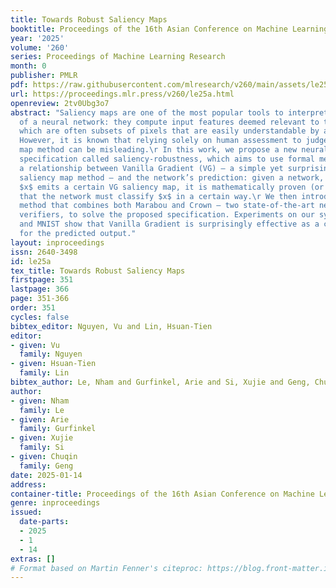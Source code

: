 ```yaml
---
title: Towards Robust Saliency Maps
booktitle: Proceedings of the 16th Asian Conference on Machine Learning
year: '2025'
volume: '260'
series: Proceedings of Machine Learning Research
month: 0
publisher: PMLR
pdf: https://raw.githubusercontent.com/mlresearch/v260/main/assets/le25a/le25a.pdf
url: https://proceedings.mlr.press/v260/le25a.html
openreview: 2tv0Ubg3o7
abstract: "Saliency maps are one of the most popular tools to interpret the operation
  of a neural network: they compute input features deemed relevant to the final prediction,
  which are often subsets of pixels that are easily understandable by a human being.
  However, it is known that relying solely on human assessment to judge a saliency
  map method can be misleading.\r In this work, we propose a new neural network verification
  specification called saliency-robustness, which aims to use formal methods to prove
  a relationship between Vanilla Gradient (VG) – a simple yet surprisingly effective
  saliency map method – and the network’s prediction: given a network, if an input
  $x$ emits a certain VG saliency map, it is mathematically proven (or disproven)
  that the network must classify $x$ in a certain way.\r We then introduce a novel
  method that combines both Marabou and Crown – two state-of-the-art neural network
  verifiers, to solve the proposed specification. Experiments on our synthetic dataset
  and MNIST show that Vanilla Gradient is surprisingly effective as a certification
  for the predicted output."
layout: inproceedings
issn: 2640-3498
id: le25a
tex_title: Towards Robust Saliency Maps
firstpage: 351
lastpage: 366
page: 351-366
order: 351
cycles: false
bibtex_editor: Nguyen, Vu and Lin, Hsuan-Tien
editor:
- given: Vu
  family: Nguyen
- given: Hsuan-Tien
  family: Lin
bibtex_author: Le, Nham and Gurfinkel, Arie and Si, Xujie and Geng, Chuqin
author:
- given: Nham
  family: Le
- given: Arie
  family: Gurfinkel
- given: Xujie
  family: Si
- given: Chuqin
  family: Geng
date: 2025-01-14
address:
container-title: Proceedings of the 16th Asian Conference on Machine Learning
genre: inproceedings
issued:
  date-parts:
  - 2025
  - 1
  - 14
extras: []
# Format based on Martin Fenner's citeproc: https://blog.front-matter.io/posts/citeproc-yaml-for-bibliographies/
---
```

